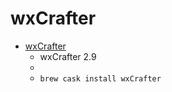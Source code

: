 # wxCrafter
- [wxCrafter](https://wxcrafter.codelite.org/)
  -   wxCrafter 2.9
  - 
  - `brew cask install wxCrafter`
